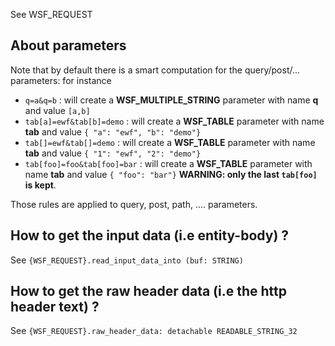 See WSF_REQUEST

## About parameters
Note that by default there is a smart computation for the query/post/... parameters:
for instance
- `q=a&q=b` :  will create a **WSF_MULTIPLE_STRING** parameter with name **q** and value `[a,b]`
- `tab[a]=ewf&tab[b]=demo` : will create a **WSF_TABLE** parameter with name **tab** and value `{ "a": "ewf", "b": "demo"}`
- `tab[]=ewf&tab[]=demo` : will create a **WSF_TABLE** parameter with name **tab** and value `{ "1": "ewf", "2": "demo"}`
- `tab[foo]=foo&tab[foo]=bar` : will create a **WSF_TABLE** parameter with name **tab** and value `{ "foo": "bar"}` **WARNING: only the last `tab[foo]` is kept**.

Those rules are applied to query, post, path, .... parameters.

## How to get the input data   (i.e entity-body) ?
See `{WSF_REQUEST}.read_input_data_into (buf: STRING)`

## How to get the raw header data   (i.e the http header text) ?
See `{WSF_REQUEST}.raw_header_data: detachable READABLE_STRING_32`
